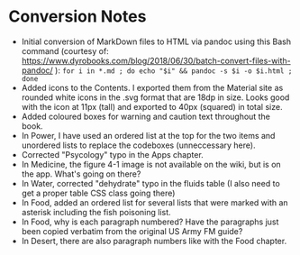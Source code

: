 # Conversion Notes
* Initial conversion of MarkDown files to HTML via pandoc using this Bash command (courtesy of: https://www.dyrobooks.com/blog/2018/06/30/batch-convert-files-with-pandoc/ ): `for i in *.md ; do echo "$i" && pandoc -s $i -o $i.html ; done`
* Added icons to the Contents. I exported them from the Material site as rounded white icons in the .svg format that are 18dp in size. Looks good with the icon at 11px (tall) and exported to 40px (squared) in total size.
* Added coloured boxes for warning and caution text throughout the book.
* In Power, I have used an ordered list at the top for the two items and unordered lists to replace the codeboxes (unneccessary here).
* Corrected "Psycology" typo in the Apps chapter.
* In Medicine, the figure 4-1 image is not available on the wiki, but is on the app. What's going on there?
* In Water, corrected "dehydrate" typo in the fluids table (I also need to get a proper table CSS class going there)
* In Food, added an ordered list for several lists that were marked with an asterisk including the fish poisoning list.
* In Food, why is each paragraph numbered? Have the paragraphs just been copied verbatim from the original US Army FM guide?
* In Desert, there are also paragraph numbers like with the Food chapter.